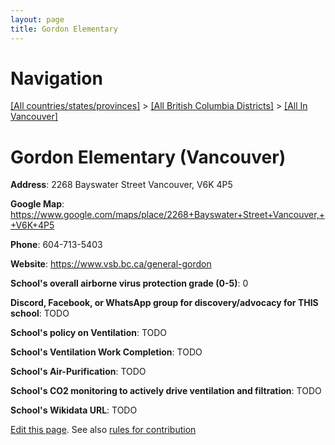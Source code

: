 ```yaml
---
layout: page
title: Gordon Elementary
---
```

# Navigation

[[All countries/states/provinces]](../../..) > [[All British Columbia Districts]](../..) > [[All In Vancouver]](..)

# Gordon Elementary (Vancouver)

**Address**: 2268 Bayswater Street Vancouver,  V6K 4P5

**Google Map**: <https://www.google.com/maps/place/2268+Bayswater+Street+Vancouver,++V6K+4P5>

**Phone**: 604-713-5403

**Website**: <https://www.vsb.bc.ca/general-gordon>

**School's overall airborne virus protection grade (0-5)**: 0

**Discord, Facebook, or WhatsApp group for discovery/advocacy for THIS school**: TODO

**School's policy on Ventilation**: TODO

**School's Ventilation Work Completion**: TODO

**School's Air-Purification**: TODO

**School's CO2 monitoring to actively drive ventilation and filtration**: TODO

**School's Wikidata URL**: TODO


[Edit this page](https://github.com/ventilate-schools/BC/edit/main/./Vancouver/Gordon_Elementary.md). See also [rules for contribution](../../../contribution-rules/)